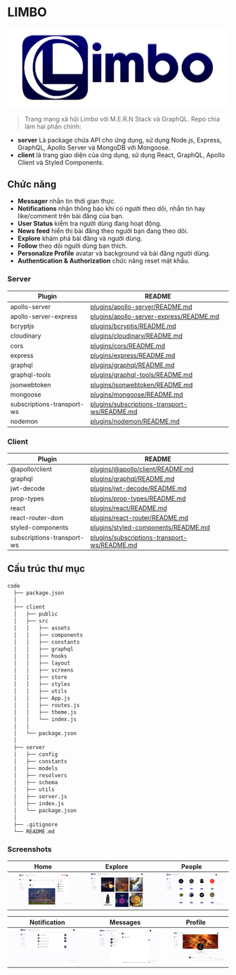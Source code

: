 # LIMBO
![Limbo](https://github.com/Ren0503/limbo-js-social-network/blob/master/client/src/assets/header.png)
> Trang mạng xã hội Limbo với M.E.R.N Stack và GraphQL. Repo chia làm hai phần chính:
- **server** Là package chứa API cho ứng dụng, sử dụng Node.js, Express, GraphQL, Apollo Server và MongoDB với Mongoose.
- **client** là trang giao diện của ứng dụng, sử dụng React, GraphQL, Apollo Client và Styled Components.

## Chức năng
- **Messager** nhắn tin thời gian thực.
- **Notifications** nhận thông báo khi có người theo dõi, nhắn tin hay like/comment trên bài đăng của bạn.
- **User Status** kiểm tra người dùng đang hoạt động.
- **News feed** hiển thị bài đăng theo người bạn đang theo dõi.
- **Explore** khám phá bài đăng và người dùng.
- **Follow** theo dõi người dùng bạn thích.
- **Personalize Profile** avatar và background và bài đăng người dùng.
- **Authentication & Authorization** chức năng reset mật khẩu.

### Server

| Plugin | README |
| ------ | ------ |
| apollo-server | [plugins/apollo-server/README.md](https://github.com/apollographql/apollo-server/blob/main/packages/apollo-server/README.md) |
| apollo-server-express | [plugins/apollo-server-express/README.md](https://github.com/apollographql/apollo-server/blob/main/packages/apollo-server-express/README.md) |
| bcryptjs | [plugins/bcryptjs/README.md](https://github.com/dcodeIO/bcrypt.js/blob/master/README.md) |
| cloudinary | [plugins/cloudinary/README.md](https://github.com/cloudinary/cloudinary_npm/blob/master/README.md) |
| cors | [plugins/cors/README.md](https://github.com/expressjs/cors/blob/master/README.md)|
| express | [plugins/express/README.md](https://github.com/expressjs/express/blob/master/Readme.md) |
| graphql | [plugins/graphql/README.md](https://github.com/graphql/graphql-js/blob/main/README.md)|
| graphql-tools | [plugins/graphql-tools/README.md](https://github.com/ardatan/graphql-tools/blob/master/README.md)|
| jsonwebtoken | [plugins/jsonwebtoken/README.md](https://github.com/auth0/node-jsonwebtoken/blob/master/README.md) |
| mongoose | [plugins/mongoose/README.md](https://github.com/Automattic/mongoose/blob/master/README.md) |
| subscriptions-transport-ws | [plugins/subscriptions-transport-ws/README.md](https://github.com/apollographql/subscriptions-transport-ws/blob/master/README.md) |
| nodemon | [plugins/nodemon/README.md](https://github.com/remy/nodemon/blob/master/README.md) |

### Client

| Plugin | README |
| ------ | ------ |
| @apollo/client | [plugins/@apollo/client/README.md](https://github.com/apollographql/apollo-client/blob/main/README.md) |
| graphql | [plugins/graphql/README.md](https://github.com/graphql/graphql-js/blob/main/README.md)|
| jwt-decode | [plugins/jwt-decode/README.md](https://github.com/auth0/jwt-decode/blob/master/README.md) |
| prop-types | [plugins/prop-types/README.md](https://github.com/facebook/prop-types/blob/master/README.md) |
| react | [plugins/react/README.md](https://github.com/facebook/react/blob/master/README.md) |
| react-router-dom | [plugins/react-router/README.md](https://github.com/ReactTraining/react-router/blob/master/README.md) |
| styled-components | [plugins/styled-components/README.md](https://github.com/styled-components/styled-components/blob/main/README.md)|
| subscriptions-transport-ws | [plugins/subscriptions-transport-ws/README.md](https://github.com/apollographql/subscriptions-transport-ws/blob/master/README.md) |

## Cấu trúc thư mục
    code
      ├── package.json
      │
      ├── client
      │   ├── public
      │   ├── src
      │   │   ├── assets
      │   │   ├── components
      │   │   ├── constants
      │   │   ├── graphql
      │   │   ├── hooks
      │   │   ├── layout
      │   │   ├── screens
      │   │   ├── store
      │   │   ├── styles
      │   │   ├── utils
      │   │   ├── App.js
      │   │   ├── routes.js
      │   │   ├── theme.js
      │   │   └── index.js
      │   │
      │   └── package.json
      │
      ├── server 
      │   ├── config
      │   ├── constants
      │   ├── models
      │   ├── resolvers
      │   ├── schema
      │   ├── utils
      │   ├── server.js
      │   ├── index.js
      │   └── package.json
      │
      ├── .gitignore
      └── README.md

### Screenshots


|                                        Home                                        |                                        Explore                                        |                                        People                                        |
| :--------------------------------------------------------------------------------: | :------------------------------------------------------------------------------------: | :-----------------------------------------------------------------------------------: |
| ![](https://github.com/Ren0503/limbo-js-social-network/blob/master/client/src/assets/screenshots/home.png) | ![](https://github.com/Ren0503/limbo-js-social-network/blob/master/client/src/assets/screenshots/explore.png) | ![](https://github.com/Ren0503/limbo-js-social-network/blob/master/client/src/assets/screenshots/people.png) |

|                                        Notification                                        |                                        Messages                                        |                                        Profile                                        |
| :--------------------------------------------------------------------------------: | :------------------------------------------------------------------------------------: | :-----------------------------------------------------------------------------------: |
| ![](https://github.com/Ren0503/limbo-js-social-network/blob/master/client/src/assets/screenshots/notification.png) | ![](https://github.com/Ren0503/limbo-js-social-network/blob/master/client/src/assets/screenshots/message.png) | ![](https://github.com/Ren0503/limbo-js-social-network/blob/master/client/src/assets/screenshots/profile.png) |